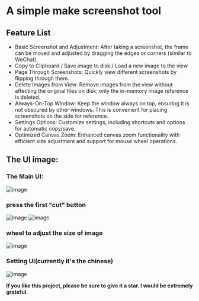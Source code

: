 # A simple make screenshot tool

## Feature List
- Basic Screenshot and Adjustment: After taking a screenshot, the frame can be moved and adjusted by dragging the edges or corners (similar to WeChat).
- Copy to Clipboard / Save image to disk / Load a new image to the view
- Page Through Screenshots: Quickly view different screenshots by flipping through them.
- Delete Images from View: Remove images from the view without affecting the original files on disk; only the in-memory image reference is deleted.
- Always-On-Top Window: Keep the window always on top, ensuring it is not obscured by other windows. This is convenient for placing screenshots on the side for reference.
- Settings Options: Customize settings, including shortcuts and options for automatic copy/save.
- Optimized Canvas Zoom: Enhanced canvas zoom functionality with efficient size adjustment and support for mouse wheel operations.

## The UI image:
### The Main UI:
![image](https://github.com/user-attachments/assets/f05b42a9-5037-454f-9cee-4b82b517d7e4)

### press the first "cut" button
![image](https://github.com/user-attachments/assets/5eb36c5a-de26-419a-ba12-a6077b605664)
![image](https://github.com/user-attachments/assets/62aa3d73-c59d-4cb3-8580-0ff3e0a98917)

### wheel to adjust the size of image
![image](https://github.com/user-attachments/assets/8b94c811-7fcb-42aa-b51a-c4a4cb8a437c)

### Setting UI(currently it's the chinese)
![image](https://github.com/user-attachments/assets/49823e5c-2659-4008-be78-46d439496067)


**If you like this project, please be sure to give it a star. I would be extremely grateful.**

